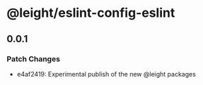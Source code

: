 # @leight/eslint-config-eslint

## 0.0.1

### Patch Changes

- e4af2419: Experimental publish of the new @leight packages
